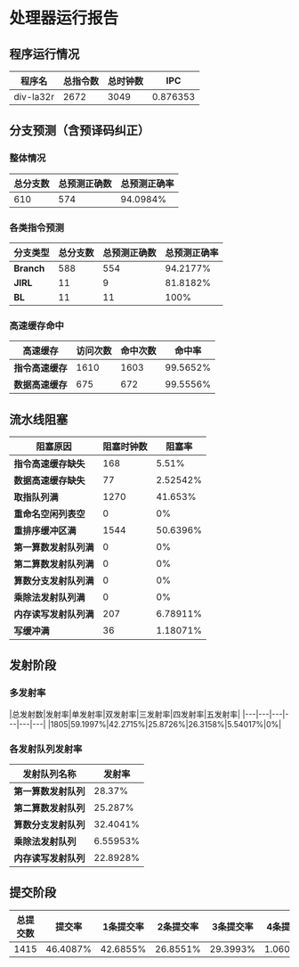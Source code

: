 # 处理器运行报告
## 程序运行情况
|程序名|总指令数|总时钟数|IPC|
|---|---|---|---|
|div-la32r|2672|3049|0.876353|

## 分支预测（含预译码纠正）
### 整体情况
|总分支数|总预测正确数|总预测正确率|
|---|---|---|
|610|574|94.0984%|

### 各类指令预测
|分支类型|总分支数|总预测正确数|总预测正确率|
|---|---|---|---|
|**Branch**| 588 | 554 | 94.2177%|
|**JIRL**| 11 | 9 | 81.8182%|
|**BL**| 11 | 11 | 100%|

### 高速缓存命中
|高速缓存|访问次数|命中次数|命中率|
|---|---|---|---|
|**指令高速缓存**| 1610 | 1603 | 99.5652%|
|**数据高速缓存**| 675 | 672 | 99.5556%|
## 流水线阻塞
|阻塞原因|阻塞时钟数|阻塞率|
|---|---|---|
|**指令高速缓存缺失**| 168 | 5.51%|
|**数据高速缓存缺失**| 77 | 2.52542%|
|**取指队列满**| 1270 | 41.653%|
|**重命名空闲列表空**|0 | 0%|
|**重排序缓冲区满**|1544 | 50.6396%|
|**第一算数发射队列满**|0 | 0%|
|**第二算数发射队列满**|0 | 0%|
|**算数分支发射队列满**|0 | 0%|
|**乘除法发射队列满**|0 | 0%|
|**内存读写发射队列满**|207 | 6.78911%|
|**写缓冲满**|36 | 1.18071%|

## 发射阶段
### 多发射率
|总发射数|发射率|单发射率|双发射率|三发射率|四发射率|五发射率|
|---|---|---|---|---|---|
|1805|59.1997%|42.2715%|25.8726%|26.3158%|5.54017%|0%|

### 各发射队列发射率
|发射队列名称|发射率|
|---|---|
|**第一算数发射队列**|28.37%|
|**第二算数发射队列**|25.287%|
|**算数分支发射队列**|32.4041%|
|**乘除法发射队列**|6.55953%|
|**内存读写发射队列**|22.8928%|

## 提交阶段
|总提交数|提交率|1条提交率|2条提交率|3条提交率|4条提交率|
|---|---|---|---|---|---|
|1415|46.4087%|42.6855%|26.8551%|29.3993%|1.06007%|
